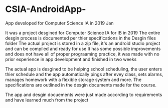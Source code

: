 # CSIA-AndroidApp-
App developed for Computer Science IA in 2019 Jan

It was a project desgined for Computer Science IA for IB in 2019
The entire desgin process is documented per thier specifications in the Desgin files folder
The actual project is stored in a zip file, it's an android studio project and can be compiled and ready for use
It has some possible improvements and does not have all of proper prograaming practice, it was made with no prior experience in app development and finished in two weeks

The actual app is desgined to be helping school scheduling, the user enters thier schedule and the app automatically pings after evey class, sets alarms, manages homework with a flexible storage system and more. The specifications are outlined in the desgin documents made for the course.

The app and desgin docuements were just made according to requirements and have learned much from the project
